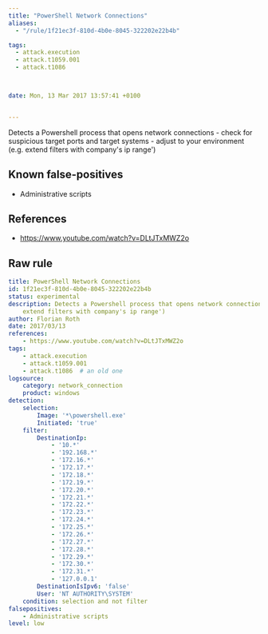 ```yaml
---
title: "PowerShell Network Connections"
aliases:
  - "/rule/1f21ec3f-810d-4b0e-8045-322202e22b4b"

tags:
  - attack.execution
  - attack.t1059.001
  - attack.t1086



date: Mon, 13 Mar 2017 13:57:41 +0100


---
```


Detects a Powershell process that opens network connections - check for suspicious target ports and target systems - adjust to your environment (e.g. extend filters with company's ip range')

<!--more-->


## Known false-positives

* Administrative scripts



## References

* https://www.youtube.com/watch?v=DLtJTxMWZ2o


## Raw rule
```yaml
title: PowerShell Network Connections
id: 1f21ec3f-810d-4b0e-8045-322202e22b4b
status: experimental
description: Detects a Powershell process that opens network connections - check for suspicious target ports and target systems - adjust to your environment (e.g.
    extend filters with company's ip range')
author: Florian Roth
date: 2017/03/13
references:
    - https://www.youtube.com/watch?v=DLtJTxMWZ2o
tags:
    - attack.execution
    - attack.t1059.001
    - attack.t1086  # an old one
logsource:
    category: network_connection
    product: windows
detection:
    selection:
        Image: '*\powershell.exe'
        Initiated: 'true'
    filter:
        DestinationIp:
            - '10.*'
            - '192.168.*'
            - '172.16.*'
            - '172.17.*'
            - '172.18.*'
            - '172.19.*'
            - '172.20.*'
            - '172.21.*'
            - '172.22.*'
            - '172.23.*'
            - '172.24.*'
            - '172.25.*'
            - '172.26.*'
            - '172.27.*'
            - '172.28.*'
            - '172.29.*'
            - '172.30.*'
            - '172.31.*'
            - '127.0.0.1'
        DestinationIsIpv6: 'false'
        User: 'NT AUTHORITY\SYSTEM'
    condition: selection and not filter
falsepositives:
    - Administrative scripts
level: low

```
